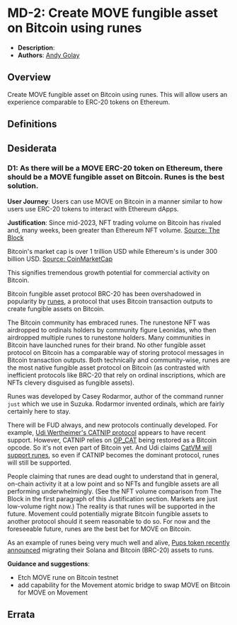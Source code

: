 # MD-2: Create MOVE fungible asset on Bitcoin using runes
- **Description**: 
- **Authors**: [Andy Golay](mailto:andy.golay@movementlabs.xyz)

## Overview
Create MOVE fungible asset on Bitcoin using runes. This will allow users an experience comparable to ERC-20 tokens on Ethereum.

## Definitions

## Desiderata

### D1: As there will be a MOVE ERC-20 token on Ethereum, there should be a MOVE fungible asset on Bitcoin. Runes is the best solution.
**User Journey**: Users can use MOVE on Bitcoin in a manner similar to how users use ERC-20 tokens to interact with Ethereum dApps.

**Justification**: Since mid-2023, NFT trading volume on Bitcoin has rivaled and, many weeks, been greater than Ethereum NFT volume. [Source: The Block](https://www.theblock.co/data/nft-non-fungible-tokens/nft-overview/nft-trade-volume-by-chain) 

Bitcoin's market cap is over 1 trillion USD while Ethereum's is under 300 billion USD. [Source: CoinMarketCap](https://coinmarketcap.com/)

This signifies tremendous growth potential for commercial activity on Bitcoin.

Bitcoin fungible asset protocol BRC-20 has been overshadowed in popularity by [runes](https://docs.ordinals.com/runes.html), a protocol that uses Bitcoin transaction outputs to create fungible assets on Bitcoin. 

The Bitcoin community has embraced runes. The runestone NFT was airdropped to ordinals holders by community figure Leonidas, who then airdropped multiple runes to runestone holders. Many communities in Bitcoin have launched runes for their brand. No other fungible asset protocol on Bitcoin has a comparable way of storing protocol messages in Bitcoin transaction outputs. Both technically and community-wise, runes are the most native fungible asset protocol on Bitcoin (as contrasted with inefficient protocols like BRC-20 that rely on ordinal inscriptions, which are NFTs clevery disguised as fungible assets). 

Runes was developed by Casey Rodarmor, author of the command runner `just` which we use in Suzuka. Rodarmor invented ordinals, which are fairly certainly here to stay. 

There will be FUD always, and new protocols continually developed. For example, [Udi Wertheimer's CATNIP protocol](https://x.com/udiWertheimer/status/1833667484915737034) appears to have recent support. However, CATNIP relies on [OP_CAT](https://github.com/bip420/bip420) being restored as a Bitcoin opcode. So it's not even part of Bitcoin yet. And Udi claims [CatVM will support runes](https://x.com/udiWertheimer/status/1833685416362336476), so even if CATNIP becomes the dominant protocol, runes will still be supported.

People claiming that runes are dead ought to understand that in general, on-chain activity it at a low point and so NFTs and fungible assets are all performing underwhelmingly. (See the NFT volume comparison from The Block in the first paragraph of this Justification section. Markets are just low-volume right now.) The reality is that runes will be supported in the future. Movement could potentially migrate Bitcoin fungible assets to another protocol should it seem reasonable to do so. For now and the foreseeable future, runes are the best bet for MOVE on Bitcoin.

As an example of runes being very much well and alive, [Pups token recently announced](https://x.com/PupsToken/status/1832831489840443579) migrating their Solana and Bitcoin (BRC-20) assets to runs.

**Guidance and suggestions**:
- Etch MOVE rune on Bitcoin testnet 
- add capability for the Movement atomic bridge to swap MOVE on Bitcoin for MOVE on Movement

## Errata

